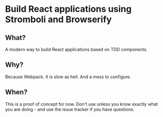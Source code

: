 # Build React applications using Stromboli and Browserify

## What?

A modern way to build React applications based on TDD components.

## Why?

Because Webpack. It is slow as hell. And a mess to configure.

## When?

This is a proof of concept for now. Don't use unless you know exactly what you are doing - and use the issue tracker if you have questions.